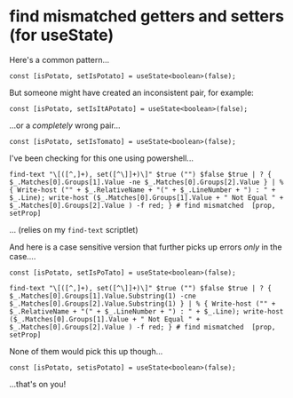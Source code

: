 # find mismatched getters and setters (for useState)


Here's a common pattern...

	const [isPotato, setIsPotato] = useState<boolean>(false);


But someone might have created an inconsistent pair, for example:

	const [isPotato, setIsItAPotato] = useState<boolean>(false);

...or a *completely* wrong pair...

	const [isPotato, setIsTomato] = useState<boolean>(false);


I've been checking for this one using powershell... 

	find-text "\[([^,]+), set([^\]]+)\]" $true ("") $false $true | ? { $_.Matches[0].Groups[1].Value -ne $_.Matches[0].Groups[2].Value } | % { Write-host ("" + $_.RelativeName + "(" + $_.LineNumber + ") : " + $_.Line); write-host ($_.Matches[0].Groups[1].Value + " Not Equal " +  $_.Matches[0].Groups[2].Value ) -f red; } # find mismatched  [prop, setProp]

... (relies on my `find-text` scriptlet)


And here is a case sensitive version that further picks up errors *only* in the case....

	const [isPotato, setIsPoTato] = useState<boolean>(false);

	find-text "\[([^,]+), set([^\]]+)\]" $true ("") $false $true | ? { $_.Matches[0].Groups[1].Value.Substring(1) -cne $_.Matches[0].Groups[2].Value.Substring(1) } | % { Write-host ("" + $_.RelativeName + "(" + $_.LineNumber + ") : " + $_.Line); write-host ($_.Matches[0].Groups[1].Value + " Not Equal " +  $_.Matches[0].Groups[2].Value ) -f red; } # find mismatched  [prop, setProp]


None of them would pick this up though...

	const [isPotato, setisPotato] = useState<boolean>(false);

...that's on you!
